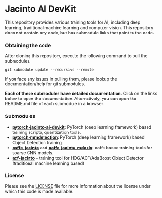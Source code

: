 # Jacinto AI DevKit

This repository provides various training tools for AI, including deep learning, traditional machine learning and computer vision. This repository does not contain any code, but has submodule links that point to the code. 

### Obtaining the code
After cloning this repository, execute the following command to pull the submodules.
```
git submodule update --recursive --remote
```
If you face any issues in pulling them, please lookup the documentation/help for git submodules.

**Each of these submodules have detailed documentation.** Click on the links below to open the documentation. Alternatively, you can open the README.md file of each submodule in a browser.

### Submodules

- [**pytorch-jacinto-ai-devkit**](./pytorch-jacinto-ai-devkit/README.md): PyTorch (deep learning framework) based training scripts, quantization tools.
- [**pytorch-mmdetection**](./pytorch-mmdetection/README.md): PyTorch (deep learning framework) based Object Detection training
- [**caffe-jacinto**](./caffe-jacinto/README.md) and [**caffe-jacinto-mdoels**](./caffe-jacinto-mdoels/README.md): caffe based training tools for sparse CNN models.
- [**acf-jacinto**](./acf-jacinto/README.md) - training tool for HOG/ACF/AdaBoost Object Detector (traditional machine learning based)


### License

Please see the [LICENSE](./LICENSE) file for more information about the license under which this code is made available.